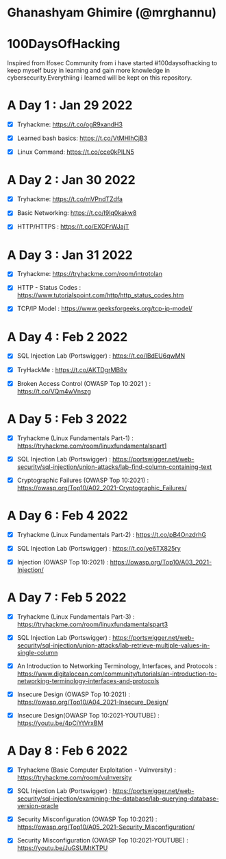 # Ghanashyam Ghimire (@mrghannu)

# 100DaysOfHacking

Inspired from Ifosec Community from i have started #100daysofhacking to keep myself busy in learning and gain more knowledge in cybersecurity.Everythiing i learned will be kept on this repository.

# A Day 1 : Jan 29 2022

- [x] Tryhackme: https://t.co/ogR9xandH3

- [x] Learned bash basics: https://t.co/VtMHIhCjB3

- [x] Linux Command: https://t.co/cce0kPlLN5

# A Day 2 : Jan 30 2022

- [x] Tryhackme: https://t.co/mVPndTZdfa

- [x] Basic Networking: https://t.co/I9lq0kakw8

- [x] HTTP/HTTPS : https://t.co/EXOFrWJajT

# A Day 3 : Jan 31 2022

- [x] Tryhackme: https://tryhackme.com/room/introtolan

- [x] HTTP - Status Codes : https://www.tutorialspoint.com/http/http_status_codes.htm

- [x] TCP/IP Model : https://www.geeksforgeeks.org/tcp-ip-model/

# A Day 4 : Feb 2 2022

- [x] SQL Injection Lab (Portswigger) : https://t.co/lBdEU6qwMN

- [x] TryHackMe : https://t.co/AKTDgrMB8v

- [x] Broken Access Control (OWASP Top 10:2021 ) : https://t.co/VQm4wVnszg

# A Day 5 : Feb 3 2022

- [x] Tryhackme (Linux Fundamentals Part-1) : https://tryhackme.com/room/linuxfundamentalspart1

- [x] SQL Injection Lab (Portswigger) : https://portswigger.net/web-security/sql-injection/union-attacks/lab-find-column-containing-text

- [x] Cryptographic Failures (OWASP Top 10:2021) : https://owasp.org/Top10/A02_2021-Cryptographic_Failures/
 
# A Day 6 : Feb 4 2022 

- [x] Tryhackme (Linux Fundamentals Part-2) : https://t.co/pB4OnzdrhG

- [x] SQL Injection Lab (Portswigger) : https://t.co/ye6TX825ry

- [x] Injection (OWASP Top 10:2021) : https://owasp.org/Top10/A03_2021-Injection/

# A Day 7 : Feb 5 2022

- [x] Tryhackme (Linux Fundamentals Part-3) : https://tryhackme.com/room/linuxfundamentalspart3

- [x] SQL Injection Lab (Portswigger) : https://portswigger.net/web-security/sql-injection/union-attacks/lab-retrieve-multiple-values-in-single-column

- [x] An Introduction to Networking Terminology, Interfaces, and Protocols : https://www.digitalocean.com/community/tutorials/an-introduction-to-networking-terminology-interfaces-and-protocols

- [x] Insecure Design (OWASP Top 10:2021) : https://owasp.org/Top10/A04_2021-Insecure_Design/

- [x] Insecure Design(OWASP Top 10:2021-YOUTUBE) : https://youtu.be/4pCiYtVrxBM

# A Day 8 : Feb 6 2022

- [x] Tryhackme (Basic Computer Exploitation - Vulnversity) : https://tryhackme.com/room/vulnversity

- [x] SQL Injection Lab (Portswigger) : https://portswigger.net/web-security/sql-injection/examining-the-database/lab-querying-database-version-oracle

- [x] Security Misconfiguration (OWASP Top 10:2021) : https://owasp.org/Top10/A05_2021-Security_Misconfiguration/

- [x] Security Misconfiguration (OWASP Top 10:2021-YOUTUBE) : https://youtu.be/JuGSUMtKTPU





